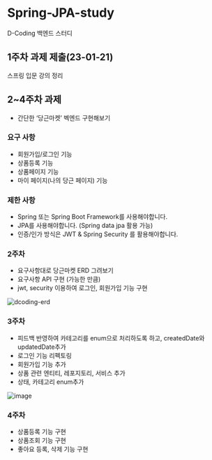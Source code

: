 # Spring-JPA-study
D-Coding 백엔드 스터디 

## 1주차 과제 제출(23-01-21)
스프링 입문 강의 정리

## 2~4주차 과제
- 간단한 ‘당근마켓’ 벡엔드 구현해보기
### 요구 사항

- 회원가입/로그인 기능
- 상품등록 기능
- 상품페이지 기능
- 마이 페이지(나의 당근 페이지) 기능

### 제한 사항

- Spring 또는 Spring Boot Framework를 사용해야합니다.
- JPA를 사용해야합니다. (Spring data jpa 활용 가능)
- 인증/인가 방식은 JWT & Spring Security 를 활용해야합니다.

### 2주차

- 요구사항대로 당근마켓 ERD 그려보기
- 요구사항 API 구현 (가능한 만큼)
- jwt, security 이용하여 로그인, 회원가입 기능 구현


![dcoding-erd](https://user-images.githubusercontent.com/85729858/215239770-a2ac0b3a-cd5b-443d-b7a3-d026ce9ae5c5.png)


### 3주차

- 피드백 반영하여 카테고리를 enum으로 처리하도록 하고, createdDate와 updatedDate추가
- 로그인 기능 리펙토링
- 회원가입 기능 추가
- 상품 관련 엔티티, 레포지토리, 서비스 추가
- 상태, 카테고리 enum추가

![image](https://user-images.githubusercontent.com/85729858/216071539-42dc3af6-452e-464f-9a68-c52364c5fc3f.png)


### 4주차

- 상품등록 기능 구현
- 상품조회 기능 구현
- 좋아요 등록, 삭제 기능 구현
